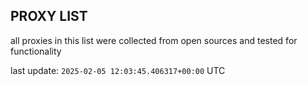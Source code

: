 ## PROXY LIST

all proxies in this list were collected from open sources and tested for functionality

last update: `2025-02-05 12:03:45.406317+00:00` UTC